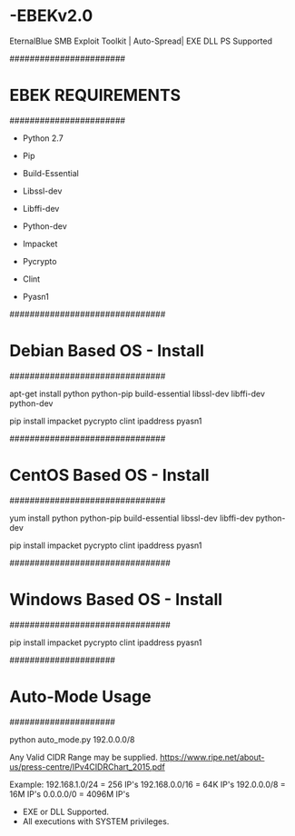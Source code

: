 # -EBEKv2.0

EternalBlue SMB Exploit Toolkit | Auto-Spread| EXE DLL PS Supported

#######################
#  EBEK REQUIREMENTS  #
#######################

* Python 2.7

* Pip

* Build-Essential

* Libssl-dev

* Libffi-dev

* Python-dev

* Impacket

* Pycrypto

* Clint

* Pyasn1


###############################
#  Debian Based OS - Install  #
###############################

apt-get install python python-pip build-essential libssl-dev libffi-dev python-dev

pip install impacket pycrypto clint ipaddress pyasn1


###############################
#  CentOS Based OS - Install  # 
###############################

yum install python python-pip build-essential libssl-dev libffi-dev python-dev

pip install impacket pycrypto clint ipaddress pyasn1


################################
#  Windows Based OS - Install  #
################################

pip install impacket pycrypto clint ipaddress pyasn1


#####################
#  Auto-Mode Usage  #
#####################

python auto_mode.py 192.0.0.0/8

Any Valid CIDR Range may be supplied.
https://www.ripe.net/about-us/press-centre/IPv4CIDRChart_2015.pdf

Example:
192.168.1.0/24 = 256 IP's
192.168.0.0/16 = 64K IP's
192.0.0.0/8    = 16M IP's
0.0.0.0/0      = 4096M IP's

- EXE or DLL Supported.
- All executions with SYSTEM privileges.
